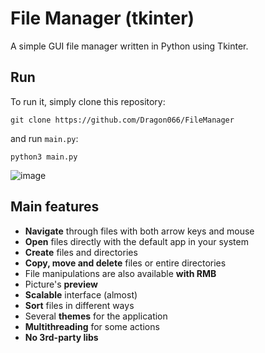 # File Manager (tkinter)

A simple GUI file manager written in Python using Tkinter.

## Run

To run it, simply clone this repository:

```
git clone https://github.com/Dragon066/FileManager
```

and run `main.py`:

```
python3 main.py
```

![image](https://github.com/Dragon066/FileManager/assets/74358737/bb8bd8f0-b9c7-4b45-9476-1437ad9bbce8)

## Main features

- **Navigate** through files with both arrow keys and mouse
- **Open** files directly with the default app in your system
- **Create** files and directories
- **Copy, move and delete** files or entire directories
- File manipulations are also available **with RMB**
- Picture's **preview**
- **Scalable** interface (almost)
- **Sort** files in different ways
- Several **themes** for the application
- **Multithreading** for some actions
- **No 3rd-party libs**
